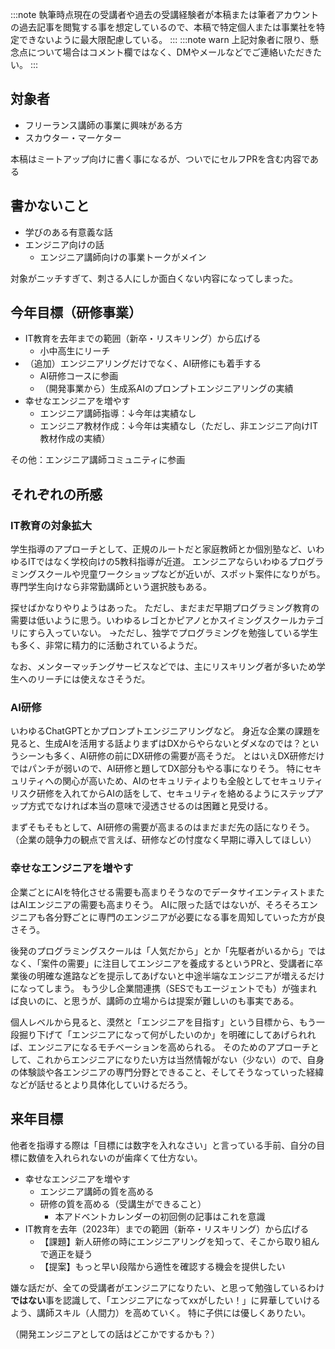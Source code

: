 :::note
執筆時点現在の受講者や過去の受講経験者が本稿または筆者アカウントの過去記事を閲覧する事を想定しているので、本稿で特定個人または事業社を特定できないように最大限配慮している。
:::
:::note warn
上記対象者に限り、懸念点について場合はコメント欄ではなく、DMやメールなどでご連絡いただきたい。
:::

## 対象者
- フリーランス講師の事業に興味がある方
- スカウター・マーケター

本稿はミートアップ向けに書く事になるが、ついでにセルフPRを含む内容である

## 書かないこと
- 学びのある有意義な話
- エンジニア向けの話
  - エンジニア講師向けの事業トークがメイン

対象がニッチすぎて、刺さる人にしか面白くない内容になってしまった。

## 今年目標（研修事業）
- IT教育を去年までの範囲（新卒・リスキリング）から広げる
  - 小中高生にリーチ
- （追加）エンジニアリングだけでなく、AI研修にも着手する
  - AI研修コースに参画
  - （開発事業から）生成系AIのプロンプトエンジニアリングの実績
- 幸せなエンジニアを増やす
  - エンジニア講師指導：↓今年は実績なし
  - エンジニア教材作成：↓今年は実績なし（ただし、非エンジニア向けIT教材作成の実績）

その他：エンジニア講師コミュニティに参画

## それぞれの所感
### IT教育の対象拡大
学生指導のアプローチとして、正規のルートだと家庭教師とか個別塾など、いわゆるITではなく学校向けの5教科指導が近道。
エンジニアならいわゆるプログラミングスクールや児童ワークショップなどが近いが、スポット案件になりがち。
専門学生向けなら非常勤講師という選択肢もある。

探せばかなりやりようはあった。
ただし、まだまだ早期プログラミング教育の需要は低いように思う。いわゆるレゴとかピアノとかスイミングスクールカテゴリにすら入っていない。
→ただし、独学でプログラミングを勉強している学生も多く、非常に精力的に活動されているようだ。

なお、メンターマッチングサービスなどでは、主にリスキリング者が多いため学生へのリーチには使えなさそうだ。

### AI研修
いわゆるChatGPTとかプロンプトエンジニアリングなど。
身近な企業の課題を見ると、生成AIを活用する話よりまずはDXからやらないとダメなのでは？というシーンも多く、AI研修の前にDX研修の需要が高そうだ。
とはいえDX研修だけではパンチが弱いので、AI研修と題してDX部分もやる事になりそう。
特にセキュリティへの関心が高いため、AIのセキュリティよりも全般としてセキュリティリスク研修を入れてからAIの話をして、セキュリティを絡めるようにステップアップ方式でなければ本当の意味で浸透させるのは困難と見受ける。

まずそもそもとして、AI研修の需要が高まるのはまだまだ先の話になりそう。
（企業の競争力の観点で言えば、研修などの忖度なく早期に導入してほしい）

### 幸せなエンジニアを増やす
企業ごとにAIを特化させる需要も高まりそうなのでデータサイエンティストまたはAIエンジニアの需要も高まりそう。
AIに限った話ではないが、そろそろエンジニアも各分野ごとに専門のエンジニアが必要になる事を周知していった方が良さそう。

後発のプログラミングスクールは「人気だから」とか「先駆者がいるから」ではなく、「案件の需要」に注目してエンジニアを養成するというPRと、受講者に卒業後の明確な進路などを提示してあげないと中途半端なエンジニアが増えるだけになってしまう。
もう少し企業間連携（SESでもエージェントでも）が強まれば良いのに、と思うが、講師の立場からは提案が難しいのも事実である。

個人レベルから見ると、漠然と「エンジニアを目指す」という目標から、もう一段掘り下げて「エンジニアになって何がしたいのか」を明確にしてあげられれば、エンジニアになるモチベーションを高められる。
そのためのアプローチとして、これからエンジニアになりたい方は当然情報がない（少ない）ので、自身の体験談や各エンジニアの専門分野とできること、そしてそうなっていった経緯などが話せるとより具体化していけるだろう。

## 来年目標
他者を指導する際は「目標には数字を入れなさい」と言っている手前、自分の目標に数値を入れられないのが歯痒くて仕方ない。

- 幸せなエンジニアを増やす
  - エンジニア講師の質を高める
  - 研修の質を高める（受講生ができること）
    - 本アドベントカレンダーの初回側の記事はこれを意識
- IT教育を去年（2023年）までの範囲（新卒・リスキリング）から広げる
  - 【課題】新人研修の時にエンジニアリングを知って、そこから取り組んで適正を疑う
  - 【提案】もっと早い段階から適性を確認する機会を提供したい

嫌な話だが、全ての受講者がエンジニアになりたい、と思って勉強しているわけ**ではない**事を認識して、「エンジニアになってxxがしたい！」に昇華していけるよう、講師スキル（人間力）を高めていく。
特に子供には優しくありたい。

（開発エンジニアとしての話はどこかでするかも？）
